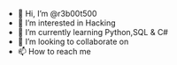- 👋 Hi, I’m @r3b00t500
- 👀 I’m interested in Hacking
- 🌱 I’m currently learning Python,SQL & C#
- 💞️ I’m looking to collaborate on 
- 📫 How to reach me 

<!---
r3b00t500/r3b00t500 is a ✨ special ✨ repository because its `README.md` (this file) appears on your GitHub profile.
You can click the Preview link to take a look at your changes.
--->
